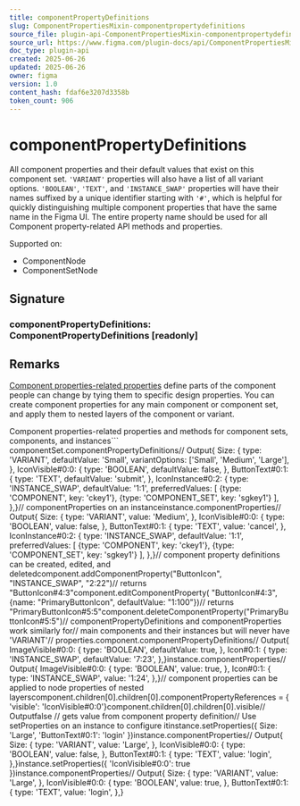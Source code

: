 ```yaml
---
title: componentPropertyDefinitions
slug: ComponentPropertiesMixin-componentpropertydefinitions
source_file: plugin-api-ComponentPropertiesMixin-componentpropertydefinitions.html
source_url: https://www.figma.com/plugin-docs/api/ComponentPropertiesMixin-componentpropertydefinitions/
doc_type: plugin-api
created: 2025-06-26
updated: 2025-06-26
owner: figma
version: 1.0
content_hash: fdaf6e3207d3358b
token_count: 906
---
```

# componentPropertyDefinitions

All component properties and their default values that exist on this component set. `'VARIANT'` properties will also have a list of all variant options. `'BOOLEAN'`, `'TEXT'`, and `'INSTANCE_SWAP'` properties will have their names suffixed by a unique identifier starting with `'#'`, which is helpful for quickly distinguishing multiple component properties that have the same name in the Figma UI. The entire property name should be used for all Component property-related API methods and properties.

 Supported on:

- ComponentNode
- ComponentSetNode

## Signature

### componentPropertyDefinitions: ComponentPropertyDefinitions [readonly]

## Remarks

[Component properties-related properties](https://help.figma.com/hc/en-us/articles/5579474826519-Create-and-use-component-properties) define parts of the component people can change by tying them to specific design properties. You can create component properties for any main component or component set, and apply them to nested layers of the component or variant.

Component properties-related properties and methods for component sets, components, and instances```
componentSet.componentPropertyDefinitions// Output{ Size: { type: 'VARIANT', defaultValue: 'Small', variantOptions: ['Small', 'Medium', 'Large'], }, IconVisible#0:0: { type: 'BOOLEAN', defaultValue: false, }, ButtonText#0:1: { type: 'TEXT', defaultValue: 'submit', }, IconInstance#0:2: { type: 'INSTANCE_SWAP', defaultValue: '1:1', preferredValues: [ {type: 'COMPONENT', key: 'ckey1'}, {type: 'COMPONENT_SET', key: 'sgkey1'} ], },}// componentProperties on an instanceinstance.componentProperties// Output{ Size: { type: 'VARIANT', value: 'Medium', }, IconVisible#0:0: { type: 'BOOLEAN', value: false, }, ButtonText#0:1: { type: 'TEXT', value: 'cancel', }, IconInstance#0:2: { type: 'INSTANCE_SWAP', defaultValue: '1:1', preferredValues: [ {type: 'COMPONENT', key: 'ckey1'}, {type: 'COMPONENT_SET', key: 'sgkey1'} ], },}// component property definitions can be created, edited, and deletedcomponent.addComponentProperty("ButtonIcon", "INSTANCE_SWAP", "2:22")// returns "ButtonIcon#4:3"component.editComponentProperty( "ButtonIcon#4:3", {name: "PrimaryButtonIcon", defaultValue: "1:100"})// returns "PrimaryButtonIcon#5:5"component.deleteComponentProperty("PrimaryButtonIcon#5:5")// componentPropertyDefinitions and componentProperties work similarly for// main components and their instances but will never have 'VARIANT'// properties.component.componentPropertyDefinitions// Output{ ImageVisible#0:0: { type: 'BOOLEAN', defaultValue: true, }, Icon#0:1: { type: 'INSTANCE_SWAP', defaultValue: '7:23', },}instance.componentProperties// Output{ ImageVisible#0:0: { type: 'BOOLEAN', value: true, }, Icon#0:1: { type: 'INSTANCE_SWAP', value: '1:24', },}// component properties can be applied to node properties of nested layerscomponent.children[0].children[0].componentPropertyReferences = { 'visible': 'IconVisible#0:0'}component.children[0].children[0].visible// Outputfalse // gets value from component property definition// Use setProperties on an instance to configure itinstance.setProperties({ Size: 'Large', 'ButtonText#0:1': 'login' })instance.componentProperties// Output{ Size: { type: 'VARIANT', value: 'Large', }, IconVisible#0:0: { type: 'BOOLEAN', value: false, }, ButtonText#0:1: { type: 'TEXT', value: 'login', },}instance.setProperties({ 'IconVisible#0:0': true })instance.componentProperties// Output{ Size: { type: 'VARIANT', value: 'Large', }, IconVisible#0:0: { type: 'BOOLEAN', value: true, }, ButtonText#0:1: { type: 'TEXT', value: 'login', },}
```